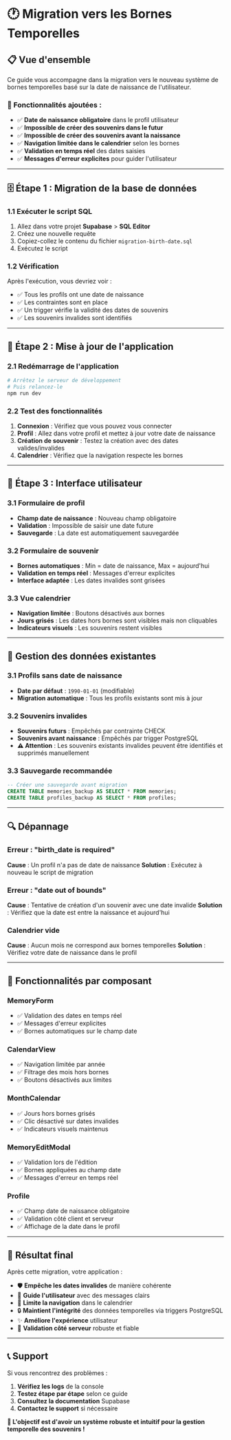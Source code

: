# 🕐 Migration vers les Bornes Temporelles

## 📋 **Vue d'ensemble**

Ce guide vous accompagne dans la migration vers le nouveau système de bornes temporelles basé sur la date de naissance de l'utilisateur.

### **🎯 Fonctionnalités ajoutées :**

- ✅ **Date de naissance obligatoire** dans le profil utilisateur
- ✅ **Impossible de créer des souvenirs dans le futur**
- ✅ **Impossible de créer des souvenirs avant la naissance**
- ✅ **Navigation limitée dans le calendrier** selon les bornes
- ✅ **Validation en temps réel** des dates saisies
- ✅ **Messages d'erreur explicites** pour guider l'utilisateur

---

## 🗄️ **Étape 1 : Migration de la base de données**

### **1.1 Exécuter le script SQL**

1. Allez dans votre projet **Supabase** > **SQL Editor**
2. Créez une nouvelle requête
3. Copiez-collez le contenu du fichier `migration-birth-date.sql`
4. Exécutez le script

### **1.2 Vérification**

Après l'exécution, vous devriez voir :
- ✅ Tous les profils ont une date de naissance
- ✅ Les contraintes sont en place
- ✅ Un trigger vérifie la validité des dates de souvenirs
- ✅ Les souvenirs invalides sont identifiés

---

## 🔧 **Étape 2 : Mise à jour de l'application**

### **2.1 Redémarrage de l'application**

```bash
# Arrêtez le serveur de développement
# Puis relancez-le
npm run dev
```

### **2.2 Test des fonctionnalités**

1. **Connexion** : Vérifiez que vous pouvez vous connecter
2. **Profil** : Allez dans votre profil et mettez à jour votre date de naissance
3. **Création de souvenir** : Testez la création avec des dates valides/invalides
4. **Calendrier** : Vérifiez que la navigation respecte les bornes

---

## 🎨 **Étape 3 : Interface utilisateur**

### **3.1 Formulaire de profil**

- **Champ date de naissance** : Nouveau champ obligatoire
- **Validation** : Impossible de saisir une date future
- **Sauvegarde** : La date est automatiquement sauvegardée

### **3.2 Formulaire de souvenir**

- **Bornes automatiques** : Min = date de naissance, Max = aujourd'hui
- **Validation en temps réel** : Messages d'erreur explicites
- **Interface adaptée** : Les dates invalides sont grisées

### **3.3 Vue calendrier**

- **Navigation limitée** : Boutons désactivés aux bornes
- **Jours grisés** : Les dates hors bornes sont visibles mais non cliquables
- **Indicateurs visuels** : Les souvenirs restent visibles

---

## 🚨 **Gestion des données existantes**

### **3.1 Profils sans date de naissance**

- **Date par défaut** : `1990-01-01` (modifiable)
- **Migration automatique** : Tous les profils existants sont mis à jour

### **3.2 Souvenirs invalides**

- **Souvenirs futurs** : Empêchés par contrainte CHECK
- **Souvenirs avant naissance** : Empêchés par trigger PostgreSQL
- **⚠️ Attention** : Les souvenirs existants invalides peuvent être identifiés et supprimés manuellement

### **3.3 Sauvegarde recommandée**

```sql
-- Créer une sauvegarde avant migration
CREATE TABLE memories_backup AS SELECT * FROM memories;
CREATE TABLE profiles_backup AS SELECT * FROM profiles;
```

---

## 🔍 **Dépannage**

### **Erreur : "birth_date is required"**

**Cause** : Un profil n'a pas de date de naissance
**Solution** : Exécutez à nouveau le script de migration

### **Erreur : "date out of bounds"**

**Cause** : Tentative de création d'un souvenir avec une date invalide
**Solution** : Vérifiez que la date est entre la naissance et aujourd'hui

### **Calendrier vide**

**Cause** : Aucun mois ne correspond aux bornes temporelles
**Solution** : Vérifiez votre date de naissance dans le profil

---

## 📱 **Fonctionnalités par composant**

### **MemoryForm**
- ✅ Validation des dates en temps réel
- ✅ Messages d'erreur explicites
- ✅ Bornes automatiques sur le champ date

### **CalendarView**
- ✅ Navigation limitée par année
- ✅ Filtrage des mois hors bornes
- ✅ Boutons désactivés aux limites

### **MonthCalendar**
- ✅ Jours hors bornes grisés
- ✅ Clic désactivé sur dates invalides
- ✅ Indicateurs visuels maintenus

### **MemoryEditModal**
- ✅ Validation lors de l'édition
- ✅ Bornes appliquées au champ date
- ✅ Messages d'erreur en temps réel

### **Profile**
- ✅ Champ date de naissance obligatoire
- ✅ Validation côté client et serveur
- ✅ Affichage de la date dans le profil

---

## 🎉 **Résultat final**

Après cette migration, votre application :

- 🛡️ **Empêche les dates invalides** de manière cohérente
- 🎯 **Guide l'utilisateur** avec des messages clairs
- 📅 **Limite la navigation** dans le calendrier
- 🔒 **Maintient l'intégrité** des données temporelles via triggers PostgreSQL
- ✨ **Améliore l'expérience** utilisateur
- 🚀 **Validation côté serveur** robuste et fiable

---

## 📞 **Support**

Si vous rencontrez des problèmes :

1. **Vérifiez les logs** de la console
2. **Testez étape par étape** selon ce guide
3. **Consultez la documentation** Supabase
4. **Contactez le support** si nécessaire

**🎯 L'objectif est d'avoir un système robuste et intuitif pour la gestion temporelle des souvenirs !** 
